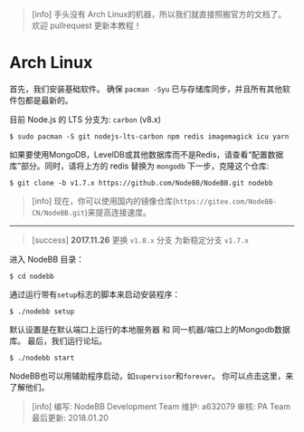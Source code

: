 >[info] 手头没有 Arch Linux的机器，所以我们就直接照搬官方的文档了。 欢迎 pullrequest 更新本教程！
# Arch Linux
首先，我们安装基础软件。 确保 `pacman -Syu` 已与存储库同步，并且所有其他软件包都是最新的。

目前 Node.js 的 LTS 分支为: `carbon` (v8.x)
```
$ sudo pacman -S git nodejs-lts-carbon npm redis imagemagick icu yarn
```
如果要使用MongoDB，LevelDB或其他数据库而不是Redis，请查看“配置数据库”部分。同时，请将上方的 redis 替换为 `mongodb`
下一步，克隆这个仓库:
```shell
$ git clone -b v1.7.x https://github.com/NodeBB/NodeBB.git nodebb
```
>[info] 现在，你可以使用国内的镜像仓库(`https://gitee.com/NodeBB-CN/NodeBB.git`)来提高连接速度。
----------------------

>[success] **2017.11.26** 更换 `v1.8.x` 分支 为新稳定分支 `v1.7.x`

进入 NodeBB 目录：
```
$ cd nodebb
```
通过运行带有`setup`标志的脚本来启动安装程序：
```
$ ./nodebb setup
```
默认设置是在默认端口上运行的本地服务器 和 同一机器/端口上的Mongodb数据库。
最后，我们运行论坛。
```
$ ./nodebb start
```
NodeBB也可以用辅助程序启动，如`supervisor`和`forever`。 你可以点击这里，来了解他们。

>[info] 编写: NodeBB Development Team
维护: a632079
审核: PA Team
最后更新: 2018.01.20
